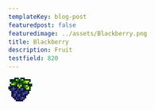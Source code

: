 ```yaml
---
templateKey: blog-post
featuredpost: false
featuredimage: ../assets/Blackberry.png
title: Blackberry
description: Fruit
testfield: 820
---
```

![Blackberry](../assets/Blackberry.png)